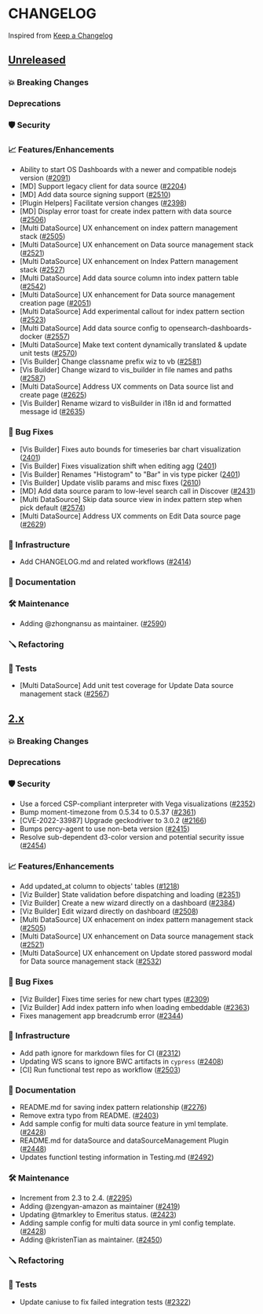 # CHANGELOG
Inspired from [Keep a Changelog](https://keepachangelog.com/en/1.0.0/)

## [Unreleased]
### 💥 Breaking Changes

### Deprecations

### 🛡 Security

### 📈 Features/Enhancements
* Ability to start OS Dashboards with a newer and compatible nodejs version ([#2091](https://github.com/opensearch-project/OpenSearch-Dashboards/pull/2091))
* [MD] Support legacy client for data source ([#2204](https://github.com/opensearch-project/OpenSearch-Dashboards/pull/2204))
* [MD] Add data source signing support ([#2510](https://github.com/opensearch-project/OpenSearch-Dashboards/pull/2510)) 
* [Plugin Helpers] Facilitate version changes ([#2398](https://github.com/opensearch-project/OpenSearch-Dashboards/pull/2398))
* [MD] Display error toast for create index pattern with data source ([#2506](https://github.com/opensearch-project/OpenSearch-Dashboards/pull/2506))
* [Multi DataSource] UX enhancement on index pattern management stack ([#2505](https://github.com/opensearch-project/OpenSearch-Dashboards/pull/2505))
* [Multi DataSource] UX enhancement on Data source management stack ([#2521](https://github.com/opensearch-project/OpenSearch-Dashboards/pull/2521))
* [Multi DataSource] UX enhancement on Index Pattern management stack ([#2527](https://github.com/opensearch-project/OpenSearch-Dashboards/pull/2527))
* [Multi DataSource] Add data source column into index pattern table ([#2542](https://github.com/opensearch-project/OpenSearch-Dashboards/pull/2542))
* [Multi DataSource] UX enhancement for Data source management creation page ([#2051](https://github.com/opensearch-project/OpenSearch-Dashboards/pull/2501))
* [Multi DataSource] Add experimental callout for index pattern section ([#2523](https://github.com/opensearch-project/OpenSearch-Dashboards/pull/2523))
* [Multi DataSource] Add data source config to opensearch-dashboards-docker ([#2557](https://github.com/opensearch-project/OpenSearch-Dashboards/pull/2557))
* [Multi DataSource] Make text content dynamically translated & update unit tests ([#2570](https://github.com/opensearch-project/OpenSearch-Dashboards/pull/2570))
* [Vis Builder] Change classname prefix wiz to vb ([#2581](https://github.com/opensearch-project/OpenSearch-Dashboards/pull/2581/files))
* [Vis Builder] Change wizard to vis_builder in file names and paths ([#2587](https://github.com/opensearch-project/OpenSearch-Dashboards/pull/2587))
* [Multi DataSource] Address UX comments on Data source list and create page ([#2625](https://github.com/opensearch-project/OpenSearch-Dashboards/pull/2625))
* [Vis Builder] Rename wizard to visBuilder in i18n id and formatted message id ([#2635](https://github.com/opensearch-project/OpenSearch-Dashboards/pull/2635))

### 🐛 Bug Fixes
* [Vis Builder] Fixes auto bounds for timeseries bar chart visualization ([2401](https://github.com/opensearch-project/OpenSearch-Dashboards/pull/2401))
* [Vis Builder] Fixes visualization shift when editing agg ([2401](https://github.com/opensearch-project/OpenSearch-Dashboards/pull/2401))
* [Vis Builder] Renames "Histogram" to "Bar" in vis type picker ([2401](https://github.com/opensearch-project/OpenSearch-Dashboards/pull/2401))
* [Vis Builder] Update vislib params and misc fixes ([2610](https://github.com/opensearch-project/OpenSearch-Dashboards/pull/2610))
* [MD] Add data source param to low-level search call in Discover ([#2431](https://github.com/opensearch-project/OpenSearch-Dashboards/pull/2431))
* [Multi DataSource] Skip data source view in index pattern step when pick default ([#2574](https://github.com/opensearch-project/OpenSearch-Dashboards/pull/2574))
* [Multi DataSource] Address UX comments on Edit Data source page ([#2629](https://github.com/opensearch-project/OpenSearch-Dashboards/pull/2629))

### 🚞 Infrastructure

* Add CHANGELOG.md and related workflows ([#2414](https://github.com/opensearch-project/OpenSearch-Dashboards/pull/2414))

### 📝 Documentation

### 🛠 Maintenance
* Adding @zhongnansu as maintainer. ([#2590](https://github.com/opensearch-project/OpenSearch-Dashboards/pull/2590))

### 🪛 Refactoring

### 🔩 Tests
* [Multi DataSource] Add unit test coverage for Update Data source management stack  ([#2567](https://github.com/opensearch-project/OpenSearch-Dashboards/pull/2567))

## [2.x]
### 💥 Breaking Changes

### Deprecations

### 🛡 Security

* Use a forced CSP-compliant interpreter with Vega visualizations ([#2352](https://github.com/opensearch-project/OpenSearch-Dashboards/pull/2352))
* Bump moment-timezone from 0.5.34 to 0.5.37 ([#2361](https://github.com/opensearch-project/OpenSearch-Dashboards/pull/2361))
* [CVE-2022-33987] Upgrade geckodriver to 3.0.2 ([#2166](https://github.com/opensearch-project/OpenSearch-Dashboards/pull/2166))
* Bumps percy-agent to use non-beta version ([#2415](https://github.com/opensearch-project/OpenSearch-Dashboards/pull/2415))
* Resolve sub-dependent d3-color version and potential security issue ([#2454](https://github.com/opensearch-project/OpenSearch-Dashboards/pull/2454))

### 📈 Features/Enhancements

* Add updated_at column to objects' tables ([#1218](https://github.com/opensearch-project/OpenSearch-Dashboards/pull/1218))
* [Viz Builder] State validation before dispatching and loading ([#2351](https://github.com/opensearch-project/OpenSearch-Dashboards/pull/2351))
* [Viz Builder] Create a new wizard directly on a dashboard ([#2384](https://github.com/opensearch-project/OpenSearch-Dashboards/pull/2384))
* [Viz Builder] Edit wizard directly on dashboard ([#2508](https://github.com/opensearch-project/OpenSearch-Dashboards/pull/2508))
* [Multi DataSource] UX enhacement on index pattern management stack ([#2505](https://github.com/opensearch-project/OpenSearch-Dashboards/pull/2505))
* [Multi DataSource] UX enhancement on Data source management stack ([#2521](https://github.com/opensearch-project/OpenSearch-Dashboards/pull/2521))
* [Multi DataSource] UX enhancement on Update stored password modal for Data source management stack ([#2532](https://github.com/opensearch-project/OpenSearch-Dashboards/pull/2532))

### 🐛 Bug Fixes

* [Viz Builder] Fixes time series for new chart types ([#2309](https://github.com/opensearch-project/OpenSearch-Dashboards/pull/2309))
* [Viz Builder] Add index pattern info when loading embeddable ([#2363](https://github.com/opensearch-project/OpenSearch-Dashboards/pull/2363))
* Fixes management app breadcrumb error ([#2344](https://github.com/opensearch-project/OpenSearch-Dashboards/pull/2344))

### 🚞 Infrastructure

* Add path ignore for markdown files for CI ([#2312](https://github.com/opensearch-project/OpenSearch-Dashboards/pull/2312))
* Updating WS scans to ignore BWC artifacts in `cypress` ([#2408](https://github.com/opensearch-project/OpenSearch-Dashboards/pull/2408))
* [CI] Run functional test repo as workflow ([#2503](https://github.com/opensearch-project/OpenSearch-Dashboards/pull/2503))

### 📝 Documentation

* README.md for saving index pattern relationship ([#2276](https://github.com/opensearch-project/OpenSearch-Dashboards/pull/2276))
* Remove extra typo from README. ([#2403](https://github.com/opensearch-project/OpenSearch-Dashboards/pull/2403))
* Add sample config for multi data source feature in yml template. ([#2428](https://github.com/opensearch-project/OpenSearch-Dashboards/pull/2428))
* README.md for dataSource and dataSourceManagement Plugin ([#2448](https://github.com/opensearch-project/OpenSearch-Dashboards/pull/2448))
* Updates functionl testing information in Testing.md ([#2492](https://github.com/opensearch-project/OpenSearch-Dashboards/pull/2492))

### 🛠 Maintenance

* Increment from 2.3 to 2.4. ([#2295](https://github.com/opensearch-project/OpenSearch-Dashboards/pull/2295))
* Adding @zengyan-amazon as maintainer ([#2419](https://github.com/opensearch-project/OpenSearch-Dashboards/pull/2419))
* Updating @tmarkley to Emeritus status. ([#2423](https://github.com/opensearch-project/OpenSearch-Dashboards/pull/2423))
* Adding sample config for multi data source in yml config template. ([#2428](https://github.com/opensearch-project/OpenSearch-Dashboards/pull/2428))
* Adding @kristenTian as maintainer. ([#2450](https://github.com/opensearch-project/OpenSearch-Dashboards/pull/2450))

### 🪛 Refactoring

### 🔩 Tests

* Update caniuse to fix failed integration tests ([#2322](https://github.com/opensearch-project/OpenSearch-Dashboards/pull/2322))

[Unreleased]: https://github.com/opensearch-project/OpenSearch-Dashboards/compare/2.3.0...HEAD
[2.x]: https://github.com/opensearch-project/OpenSearch-Dashboards/compare/2.3.0...2.x
